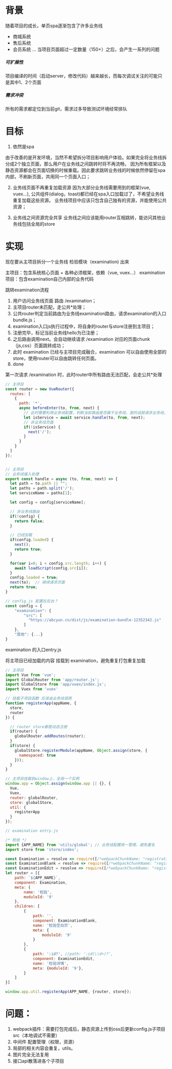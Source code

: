 # 背景
随着项目的成长，单页spa逐渐包含了许多业务线

- 商城系统
- 售后系统
- 会员系统
...
当项目页面超过一定数量（150+）之后，会产生一系列的问题

##### 可扩展性
项目编译的时间（启动server，修改代码）越来越长，而每次调试关注的可能只是其中1、2个页面
##### 需求冲突
所有的需求都定位到当前git，需求过多导致测试环境经常排队

# 目标

1. 依然是spa

由于改善的是开发环境，当然不希望拆分项目影响用户体验。如果完全将业务线拆分成2个独立页面，那么用户在业务线之间跳转时将不再流畅，
因为所有框架以及静态资源都会在页面切换的时候重载。因此要求跳转业务线的时候依然停留在spa内部，不刷新页面，共用同一个页面入口；

2. 业务线页面不再重复加载资源
因为大部分业务线需要用到的框架(vue, vuex...), 公共组件(dialog，toast)都已经在spa入口加载过了，不希望业务线重复加载这些资源。
业务线项目中应该只包含自己独有的资源，并能使用公共资源；

3. 业务线之间资源完全共享
业务线之间应该能用router互相跳转，能访问其他业务线包括全局的store

# 实现
现在要从主项目拆分一个业务线 检验模块（examination) 出来

主项目：包含系统核心页面 + 各种必须框架，依赖（vue, vuex...）
examination项目：包含examination自己内部的业务代码

跳转examination流程
1. 用户访问业务线页面 路由 /examination；
2. 主项目router未匹配，走公共*处理；
3. 公共router判定当前路由为业务线examination路由，请求examination的入口bundle.js；
4. examination入口js执行过程中，将自身的router与store注册到主项目；
5. 注册完毕，标记当前业务线hello为已注册；
6. 之后路由调用next。会自动继续请求 /examination 对应的页面chunk（js,css）页面跳转成功；
7. 此时 examination 已经与主项目完成融合，examination 可以自由使用全部的store，使用router可以自由跳转任何页面。
8. done

第一次请求 /examination 时，此时router中所有路由无法匹配，会走公共*处理
``` javascript
// 主项目
const router = new VueRouter({
  routes: [
    {
      path: '*',
      async beforeEnter(to, from, next) {
        // 此时需要利用业务线配置，判断当前路由是否属于业务线，是的话就请求业务线，将权限判断留在后台
        let isService = await service.handle(to, from, next);
        // 非业务线页面
        if(!isService) {
          next('/');
        }
      }
    }
  ]
});


// 主项目
// 业务线接入处理
export const handle = async (to, from, next) => {
  let path = to.path || "";
  let paths = path.split('/');
  let serviceName = paths[1];

  let config = config[serviceName];

  // 非业务线路由
  if(!config) {
    return false;
  }

  // 已经加载
  if(config.loaded) {
    next();
    return true;
  }

  for(var i=0; i < config.src.length; i++) {
    await loadScript(config.src[i]);
  }
  config.loaded = true;
  next(to);  // 继续请求页面
  return true;
}

// config.js 配置在后台？
const config = {
    "examination": {
        "src": [
          "https://abcyun.cn/dist/js/examination-bundle-12352342.js"
        ]
    },
    "其他": {...}
}

```

examination 的入口entry.js

将主项目已经加载的内容 挂载到 examination，避免重复打包重复加载

``` javascript
// 主项目
import Vue from 'vue';
import GlobalRouter from 'app/router.js';
import GlobalStore from 'app/vuex/index.js';
import Vuex from 'vuex'

// 挂载子项目函数 应该由业务线调用
function registerApp(appName, {
  store,
  router
}) {

  // router store都是动态注册
  if(router) {
    globalRouter.addRoutes(router);
  }
  if(store) {
    globalStore.registerModule(appName, Object.assign(store, {
      namespaced: true
    }));
  }
}

// 主项目挂载到window上，全局一个实例
window.app = Object.assign(window.app || {}, {
  Vue,
  Vuex,
  router: globalRouter,
  store: globalStore,
  util: {
    registerApp
  }
});
```

``` javascript
// examination entry.js

/* 检验 */
import {APP_NAME} from 'utils/global'; // 业务线配置统一管理，避免重名
import store from 'store/index';

const Examination = resolve => require([/*webpackChunkName: "registrations.index"*/'../views/examination'], resolve)
const ExaminationBlank = resolve => require([/*webpackChunkName: "registrations.index"*/'../views/examination/blank'], resolve)
const ExaminationEdit = resolve => require([/*webpackChunkName: "registrations.index"*/'../views/examination/edit-form'], resolve)
let router = [{
    path: `${APP_NAME}`,
    component: Examination,
    meta: {
        name: '检验',
        moduleId: '9'
    },
    children: [
        {
            path: '',
            component: ExaminationBlank,
            name: '检验空白页',
            meta: {
                moduleId: '9'
            }
        },
        {
            path: ':id?', //path: ':id(\\d+)?',
            component: ExaminationEdit,
            name: '检验详情',
            meta: {moduleId: '9'},
        }
    ]
}]

window.app.util.registerApp(APP_NAME, {router, store});
```

# 问题：
1. webpack插件：需要打包完成后，静态资源上传到oss后更新config.js子项目src（本地调试不需要）
2. 中间件 配置管理（权限，资源）
3. 局部的相关内容会重复，utils。
4. 图片完全无法复用
5. 接口api散落进各个子项目
